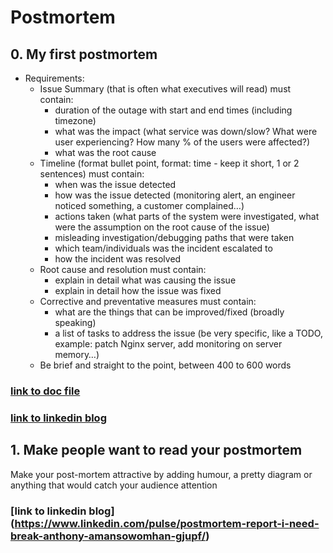 # Postmortem

## 0. My first postmortem
- Requirements:
  - Issue Summary (that is often what executives will read) must contain:
    - duration of the outage with start and end times (including timezone)
    - what was the impact (what service was down/slow? What were user experiencing? How many % of the users were affected?)
    - what was the root cause
  - Timeline (format bullet point, format: time - keep it short, 1 or 2 sentences) must contain:
    - when was the issue detected
    - how was the issue detected (monitoring alert, an engineer noticed something, a customer complained…)
    - actions taken (what parts of the system were investigated, what were the assumption on the root cause of the issue)
    - misleading investigation/debugging paths that were taken
    - which team/individuals was the incident escalated to
    - how the incident was resolved
  - Root cause and resolution must contain:
    - explain in detail what was causing the issue
    - explain in detail how the issue was fixed
  - Corrective and preventative measures must contain:
    - what are the things that can be improved/fixed (broadly speaking)
    - a list of tasks to address the issue (be very specific, like a TODO, example: patch Nginx server, add monitoring on server memory…)
  - Be brief and straight to the point, between 400 to 600 words

### [link to doc file](https://docs.google.com/document/d/1qtiS289zmvi5CYd5dKx7Gu5bfMbq2dpJ5Be36Sf2QJk/edit?usp=drivesdk)
### [link to linkedin blog](https://www.linkedin.com/pulse/postmortem-anthony-amansowomhan-4dgxf)

## 1. Make people want to read your postmortem
Make your post-mortem attractive by adding humour, a pretty diagram or
anything that would catch your audience attention
### [link to linkedin blog] (https://www.linkedin.com/pulse/postmortem-report-i-need-break-anthony-amansowomhan-gjupf/)
